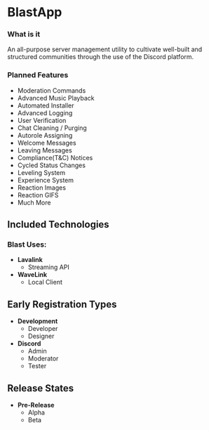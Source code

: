 # BlastApp

### What is it
An all-purpose server management utility to cultivate well-built and structured communities through the use of the Discord platform.

### Planned Features
* Moderation Commands
* Advanced Music Playback
* Automated Installer
* Advanced Logging
* User Verification
* Chat Cleaning / Purging
* Autorole Assigning
* Welcome Messages
* Leaving Messages
* Compliance(T&C) Notices
* Cycled Status Changes
* Leveling System
* Experience System
* Reaction Images
* Reaction GIFS
* Much More

## Included Technologies

### Blast Uses:
* **Lavalink**
	* Streaming API
* **WaveLink**
	* Local Client

## Early Registration Types
* **Development**
	* Developer
	* Designer
* **Discord**
	* Admin
	* Moderator
	* Tester
	
## Release States
* **Pre-Release**
	* Alpha
	* Beta
